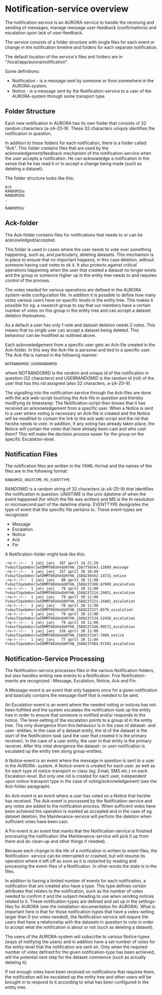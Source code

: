 <!--
        Copyright (C) 2019-2024 Jan Frode Jæger <jan.frode.jaeger@ntnu.no>, NTNU, Trondheim, Norway

        This file is part of AURORA, a system to store and manage science data.

        AURORA is free software: you can redistribute it and/or modify it under 
        the terms of the GNU General Public License as published by the Free 
        Software Foundation, either version 3 of the License, or (at your option) 
        any later version.

        AURORA is distributed in the hope that it will be useful, but WITHOUT ANY 
        WARRANTY; without even the implied warranty of MERCHANTABILITY or FITNESS 
        FOR A PARTICULAR PURPOSE. See the GNU General Public License for more details.

        You should have received a copy of the GNU General Public License along with 
        AURORA. If not, see <https://www.gnu.org/licenses/>. 
-->
Notification-service overview
=============================

The notification-service is an AURORA-service to handle the receiving and 
sending of messages, manage message user-feedback (confirmations) and
escalation upon lack of user-feedback.

The service consists of a folder structure with single files for each event 
or change in the notification timeline and folders for each separate 
notification.

The default location of the service's files and folders are in "/local/app/aurora/notification".

Some definitions:

  - Notification - is a message sent by someone or from somewhere in the AURORA-system.
  - Notice - is a message sent by the Notification-service to a user of the AURORA-system through some transport type.

Folder Structure
----------------

Each new notification in AURORA has its own folder that consists of 32 random characters 
(a-zA-Z0-9). These 32 characters uniquly identifies the notification in question.

In addition to these folders for each notification, there is a folder called "Ack". This 
folder contains files that are used by the acknowledgement/feedback mechanism of the 
notification-service when the user accepts a notification. He can acknowledge a 
notification in the sense that he has read it or to accept a change being made (such as 
deleting a dataset).

The folder structure looks like this:

	Ack
	RANDOMIDa
	RANDOMIDb
	.
	.
	RANDOMIDz

Ack-folder
----------

The Ack-folder contains files for notifications that needs to or can be 
acknowledged/accepted.

This folder is used in cases where the user needs to vote over something happening, 
such as, and particularly, deleting datasets. This mechanism is in place to 
ensure that no important happens, in this case deletion, without 
someone having cast votes to ok it. It also protects against critical operations 
happening when the user that created a dataset no longer exists and the group or 
someone higher up in the entity tree needs to and requires control of the process.

The votes needed for various operations are defined in the AURORA system-wide 
configuration file. In addition it is possible to define how many votes various 
users have on specific levels in the entity tree. This makes it possible for 
eg. a research group to say that our members have a certain number of votes 
on this group in the entity tree and can accept a dataset deletion themselves.

As a default a user has only 1 vote and dataset deletion needs 2 votes. This means 
that no single user can accept a dataset being deleted. This behaviour can be 
modified as outlined above.

Each acknowledgement from a specific user gets an Ack-file created in the 
Ack-folder. In this way the Ack-file is personal and tied to a specific user. 
The Ack-file is named in the following manner:

	NOTRANDOMID_USERRANDOMID

where NOTRANDOMID is the random and unique id of the notification in question 
(32 characters) and USERRANDOMID is the random id (rid) of the user that has 
this rid assigned (also 32 characters, a-zA-Z0-9).

The signalling into the notification-service through the Ack-files are done
with the ack web-script touching the Ack-file in question and thereby modifying 
its timestamp. The Notification-script then knows that it has received an
acknowledgement from a specific user. When a Notice is sent to a user where 
voting is necessary an Ack-file is created and the Notice will be modified 
to contain the link to the ack web-script and the rid that he/she needs to vote. 
In addition, if any voting has already taken place, the Notice will contain the 
votes that have already been cast and who cast them? This will make the 
decision process easier for the group on the specific Escalation-level.

Notification Files
------------------

The notification files are written in the YAML-format and the names of the 
files are in the following format:

	RANDOMID_UNIXTIME.MS_EVENTTYPE

RANDOMID is a random string of 32 characters (a-zA-Z0-9) that identifies the 
notification in question. UNIXTIME is the unix datetime of when the event 
happened (for which the file was written) and MS is the hi-resolution or
microsecond part of the datetime stamp. EVENTTYPE designates the type of
event that the specific file pertains to. These event-types are recognized:

- Message
- Escalation
- Notice
- Ack
- Fin

A Notification-folder might look like this:

	-rw-r--r--  1 janj janj  187 april 24 21:29 fvdazf2qxbmbnrJw5DMMT6KUXeGbRfH6_1587756543.12889_message
	-rw-r--r--  1 janj janj  157 april 30 10:49 fvdazf2qxbmbnrJw5DMMT6KUXeGbRfH6_1588236562.14731_notice
	-rw-r--r--  1 janj janj   80 april 30 11:00 fvdazf2qxbmbnrJw5DMMT6KUXeGbRfH6_1588237208.67989_escalation
	-rw-r--r--  1 janj janj   78 april 30 11:00 fvdazf2qxbmbnrJw5DMMT6KUXeGbRfH6_1588237214.29851_escalation
	-rw-r--r--  1 janj janj   79 april 30 11:00 fvdazf2qxbmbnrJw5DMMT6KUXeGbRfH6_1588237221.14481_escalation
	-rw-r--r--  1 janj janj   78 april 30 11:00 fvdazf2qxbmbnrJw5DMMT6KUXeGbRfH6_1588237227.8576_escalation
	-rw-r--r--  1 janj janj   79 april 30 11:00 fvdazf2qxbmbnrJw5DMMT6KUXeGbRfH6_1588237234.52456_escalation
	-rw-r--r--  1 janj janj   79 april 30 11:00 fvdazf2qxbmbnrJw5DMMT6KUXeGbRfH6_1588237240.99572_escalation
	-rw-r--r--  1 janj janj  156 april 30 11:00 fvdazf2qxbmbnrJw5DMMT6KUXeGbRfH6_1588237247.7499_notice
	-rw-r--r--  1 janj janj   77 april 30 11:04 fvdazf2qxbmbnrJw5DMMT6KUXeGbRfH6_1588237484.97202_escalation

Notification-Service Processing
-------------------------------

The Notification-service processes files in the various Notification-folders, but also 
handles writing new events to a Notification. Five Notification-events are recognized : 
Message, Escalation, Notice, Ack and Fin.

A Message-event is an event that only happens once for a given notification and basically 
contains the message itself that is needed to be sent.

An Escalation-event is an event where the needed voting or notices has not been fulfilled and
the system escalates the notification-task up the entity tree in order to ensure that 
someone is notified and/or responds to the notice. The level-setting of the escalation points to 
a group id in the entity tree. The only divergence from this behaviour is in the case of 
dataset- and user- entities. In the case of a dataset entity, the id of the dataset is the start 
of the Notification-task (and the user that created it is the primary receiver). In the case of 
a user entity, the user in that entity is the primary receiver. After this intial divergence the 
dataset- or user-notification is escalated up the entity tree along group-entities.

A Notice-event is an event where the message in question is sent to a user in the AURORA-
system. A Notice-event is created for each user, as well as for each type of notice-transport 
or class (eg. Email, SMS etc.) on each Escalation-level. But only one rid is created for each 
user, independent upon notice-transport type in the case of voting/acknowledgement (see the 
Ack-folder paragraph).

An Ack-event is an event where a user has voted on a Notice that he/she has received. The 
Ack-event is processed by the Notification-service and any votes are added to the 
notification process. When sufficient votes have been achieved the operation is marked as 
accepted and in the case of eg. dataset deletion, the Maintenance-service will perform the 
deletion when sufficient votes have been cast.

A Fin-event is an event that marks that the Notification-service is finished processing 
the notification (the Maintenance-service will pick it up from there and do clean-up and other 
things if needed).

Because each change to the life of a notification is written to event-files, the Notification-
service can be interrupted or crashed, but will resume its operation where it left off as 
soon as it is restarted by reading and processing the event-files of a Notification. In other 
words the state is in the files.

In addition to having a limited number of events for each notification, a notification that are 
created also have a type. This type defines certain attributes that relates to the notification, such 
as the number of votes needed to confirm it and the subject-heading to use when sending notices related 
to it. These notification-types are defined and set up in the settings-files for AURORA (see the 
installation-documentation for AURORA). What is important here is that for those notification-types that 
have a votes-setting larger than 0 (no votes needed), the Notification-service will require the users 
that have a relationship with the datasets in question to vote in order to accept what the notification is 
about or not (such as deleting a dataset).

The users of the AURORA-system will subscribe to various Notice-types (ways of notifying the users) and in 
addition have a set number of votes for the entity-level that the notification are sent on. Only when the 
required number of votes defined for the given notification-type has been achieved, will the potential next
step for the dataset commence (such as actually deleting it).

If not enough votes have been received on notifications that requires them, the notification will be 
escalated up the entity tree and other users will be brought in to respond to it according to what has 
been configured in the entity tree.

